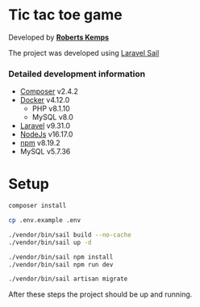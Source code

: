 # Tic tac toe game

Developed by [**Roberts Kemps**](https://lv.linkedin.com/in/robertskemps)

The project was developed using [Laravel Sail](https://laravel.com/docs/9.x/sail) 

### Detailed development information
- [Composer](https://getcomposer.org/download/) v2.4.2
- [Docker](https://www.docker.com/) v4.12.0
  - PHP v8.1.10
  - MySQL v8.0
- [Laravel](https://laravel.com/docs/8.x/installation) v9.31.0
- [NodeJs](https://nodejs.org/en/) v16.17.0
- [npm](https://www.npmjs.com/) v8.19.2
- MySQL v5.7.36

# Setup

```bash
composer install

cp .env.example .env

./vendor/bin/sail build --no-cache
./vendor/bin/sail up -d

./vendor/bin/sail npm install 
./vendor/bin/sail npm run dev

./vendor/bin/sail artisan migrate
```

After these steps the project should be up and running.
